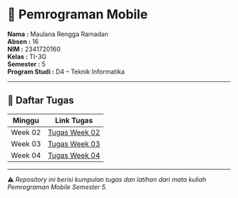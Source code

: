 # 📱 Pemrograman Mobile  

**Nama  :** Maulana Rengga Ramadan  
**Absen  :** 16  
**NIM   :** 2341720160  
**Kelas :** TI-3G  
**Semester :** 5  
**Program Studi :** D4 – Teknik Informatika

---

## 📂 Daftar Tugas

| Minggu | Link Tugas                                                                 |
|--------|-----------------------------------------------------------------------------|
| Week 02 | [Tugas Week 02](https://github.com/mlnrengga/Mob-Prog_Semester-5/tree/main/Week_02) |
| Week 03 | [Tugas Week 03](https://github.com/mlnrengga/Mob-Prog_Semester-5/tree/main/Week_03) |
| Week 04 | [Tugas Week 04](https://github.com/mlnrengga/Mob-Prog_Semester-5/tree/main/Week_04) |

---

⚠️ *Repository ini berisi kumpulan tugas dan latihan dari mata kuliah Pemrograman Mobile Semester 5.*  